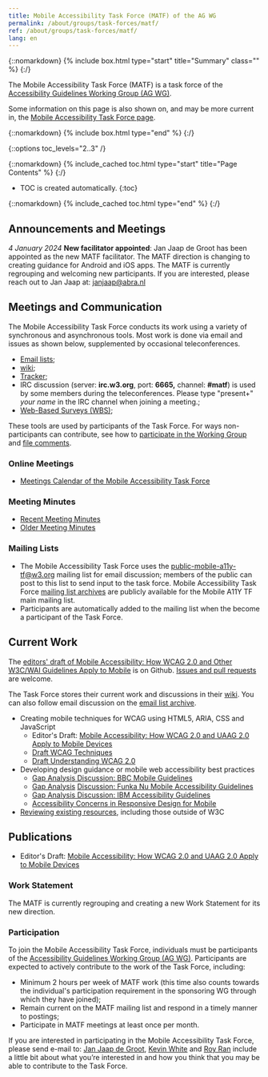 ```yaml
---
title: Mobile Accessibility Task Force (MATF) of the AG WG
permalink: /about/groups/task-forces/matf/
ref: /about/groups/task-forces/matf/
lang: en
---
```


{::nomarkdown}
{% include box.html type="start" title="Summary" class="" %}
{:/}

The Mobile Accessibility Task Force (MATF) is a task force of the [Accessibility Guidelines Working Group (AG WG)](/about/groups/agwg/).

Some information on this page is also shown on, and may be more current in, the [Mobile Accessibility Task Force page](https://www.w3.org/groups/tf/mobile-a11y-tf/).

{::nomarkdown}
{% include box.html type="end" %}
{:/}

{::options toc_levels="2..3" /}

{::nomarkdown}
{% include_cached toc.html type="start" title="Page Contents" %}
{:/}

-   TOC is created automatically.
{:toc}

{::nomarkdown}
{% include_cached toc.html type="end" %}
{:/}

## Announcements and Meetings

_4 January 2024_ **New facilitator appointed**: Jan Jaap de Groot has been appointed as the new MATF facilitator. The MATF direction is changing to creating guidance for Android and iOS apps. The MATF is currently regrouping and welcoming new participants. If you are interested, please reach out to Jan Jaap at: [janjaap@abra.nl](mailto:janjaap@abra.nl)

## Meetings and Communication

The Mobile Accessibility Task Force conducts its work using a variety of synchronous and asynchronous tools. Most work is done via email and issues as shown below, supplemented by occasional teleconferences.

- [Email lists](https://www.w3.org/WAI/GL/task-forces/matf/#email);
- [wiki](https://www.w3.org/WAI/GL/task-forces/matf/wiki);
- [Tracker](https://www.w3.org/WAI/GL/task-forces/matf/track/);
- IRC discussion (server: **irc.w3.org**, port: **6665,** channel: **#matf**) is used by some members during the teleconferences. Please type "present+" _your name_ in the IRC channel when joining a meeting.;
- [Web-Based Surveys (WBS)](https://www.w3.org/2002/09/wbs/66524/);

These tools are used by participants of the Task Force. For ways non-participants can contribute, see how to [participate in the Working Group](https://www.w3.org/WAI/GL/task-forces/participation) and [file comments](https://www.w3.org/WAI/GL/WCAG20/comments/).

### Online Meetings

- [Meetings Calendar of the Mobile Accessibility Task Force](https://www.w3.org/groups/tf/mobile-a11y-tf/calendar/)

### Meeting Minutes

- [Recent Meeting Minutes](https://www.w3.org/groups/tf/mobile-a11y-tf/calendar/?past=1&tf=0)
- [Older Meeting Minutes](https://www.w3.org/WAI/GL/task-forces/matf/minutes)

### Mailing Lists

- The Mobile Accessibility Task Force uses the public-mobile-a11y-tf@w3.org mailing list for email discussion; members of the public can post to this list to send input to the task force. Mobile Accessibility Task Force [mailing list archives](http://lists.w3.org/Archives/Public/public-mobile-a11y-tf/) are publicly available for the Mobile A11Y TF main mailing list.
- Participants are automatically added to the mailing list when the become a participant of the Task Force.

## Current Work

The [editors' draft of Mobile Accessibility: How WCAG 2.0 and Other W3C/WAI Guidelines Apply to Mobile](http://w3c.github.io/Mobile-A11y-TF-Note/) is on Github. [Issues and pull requests](https://github.com/w3c/Mobile-A11y-TF-Note) are welcome.

The Task Force stores their current work and discussions in their [wiki](https://www.w3.org/WAI/GL/mobile-a11y-tf/wiki/Main_Page). You can also follow email discussion on the [email list archive](http://lists.w3.org/Archives/Public/public-mobile-a11y-tf/).

- Creating mobile techniques for WCAG using HTML5, ARIA, CSS and JavaScript
    - Editor's Draft: [Mobile Accessibility: How WCAG 2.0 and UAAG 2.0 Apply to Mobile Devices](http://w3c.github.io/Mobile-A11y-TF-Note/)
    - [Draft WCAG Techniques](https://www.w3.org/WAI/GL/mobile-a11y-tf/wiki/Draft_WCAG_Techniques "Draft WCAG Techniques")
    - [Draft Understanding WCAG 2.0](https://www.w3.org/WAI/GL/mobile-a11y-tf/wiki/Draft_Understanding_WCAG_2.0 "Draft Understanding WCAG 2.0")
- Developing design guidance or mobile web accessibility best practices
    - [Gap Analysis Discussion: BBC Mobile Guidelines](https://www.w3.org/WAI/GL/mobile-a11y-tf/wiki/Discussion:_BBC_Mobile_Guidelines "Discussion: BBC Mobile Guidelines")
    - [Gap Analysis](https://www.w3.org/WAI/GL/mobile-a11y-tf/wiki/Discussion:_BBC_Mobile_Guidelines "Discussion: BBC Mobile Guidelines") [Discussion: Funka Nu Mobile Accessibility Guidelines](https://www.w3.org/WAI/GL/mobile-a11y-tf/wiki/Discussion:_Funka_Nu_Mobile_Accessibility_Guidelines "Discussion: Funka Nu Mobile Accessibility Guidelines")
    - [Gap Analysis Discussion: IBM Accessibility Guidelines](https://www.w3.org/WAI/GL/mobile-a11y-tf/wiki/Discussion:_IBM "Discussion: IBM")
    - [Accessibility Concerns in Responsive Design for Mobile](https://www.w3.org/WAI/GL/mobile-a11y-tf/wiki/Responsive_Design)
- [Reviewing existing resources](https://www.w3.org/WAI/GL/mobile-a11y-tf/wiki/Mobile_Resources), including those outside of W3C

## Publications

- Editor's Draft: [Mobile Accessibility: How WCAG 2.0 and UAAG 2.0 Apply to Mobile Devices](http://w3c.github.io/Mobile-A11y-TF-Note/)

### Work Statement

The MATF is currently regrouping and creating a new Work Statement for its new direction.

### Participation

To join the Mobile Accessibility Task Force, individuals must be participants of the [Accessibility Guidelines Working Group (AG WG)](https://www.w3.org/WAI/GL/). Participants are expected to actively contribute to the work of the Task Force, including:

- Minimum 2 hours per week of MATF work (this time also counts towards the individual's participation requirement in the sponsoring WG through which they have joined);
- Remain current on the MATF mailing list and respond in a timely manner to postings;
- Participate in MATF meetings at least once per month.

If you are interested in participating in the Mobile Accessibility Task Force, please send e-mail to: [Jan Jaap de Groot](mailto:janjaap@abra.nl), [Kevin White](mailto:kevin@w3.org) and [Roy Ran](mailto:ran@w3.org) include a little bit about what you’re interested in and how you think that you may be able to contribute to the Task Force.